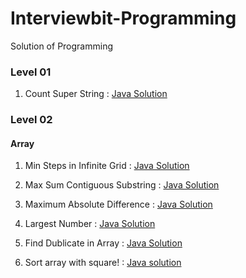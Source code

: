 # Interviewbit-Programming
Solution of Programming


### Level 01

1. Count Super String : [Java Solution](https://github.com/mohitsingla123/Interviewbit-Programming/blob/master/Level%2001/CheckSuperString.java)


### Level 02

#### Array

1. Min Steps in Infinite Grid : [Java Solution](https://github.com/mohitsingla123/Interviewbit-Programming/blob/master/Level%2002/Arrays/Min_steps_in_infinite_grid.java)

2. Max Sum Contiguous Substring : [Java Solution](https://github.com/mohitsingla123/Interviewbit-Programming/blob/master/Level%2002/Arrays/Max_Sum_Contiguous_Subarray.java)

3. Maximum Absolute Difference : [Java Solution](https://github.com/mohitsingla123/Interviewbit-Programming/blob/master/Level%2002/Arrays/Maximum_Absolute_Difference.java)

4. Largest Number : [Java Solution](https://github.com/mohitsingla123/Interviewbit-Programming/blob/master/Level%2002/Arrays/LargestNumer.java)

5. Find Dublicate in Array  :   [Java Solution](https://github.com/mohitsingla123/Interviewbit-Programming/blob/master/Level%2002/Arrays/Find_Duplicate_in_Array.java)

6. Sort array with square!  :   [Java solution](https://github.com/mohitsingla123/Interviewbit-Programming/blob/master/Level%2002/Arrays/Sort_array_with_Square.java)

